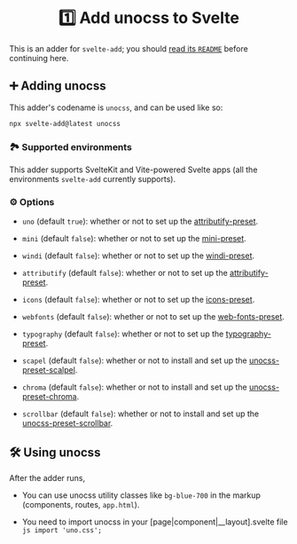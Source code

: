 <h1 align="center">1️⃣ Add unocss to Svelte</h1>

This is an adder for `svelte-add`; you should [read its `README`](https://github.com/svelte-add/svelte-add#readme) before continuing here.

## ➕ Adding unocss

This adder's codename is `unocss`, and can be used like so:

```sh
npx svelte-add@latest unocss
```

### 🏞 Supported environments

This adder supports SvelteKit and Vite-powered Svelte apps (all the environments `svelte-add` currently supports).

### ⚙️ Options

- `uno` (default `true`): whether or not to set up the [attributify-preset](https://github.com/unocss/unocss/tree/main/packages/preset-attributify).

- `mini` (default `false`): whether or not to set up the [mini-preset](https://github.com/unocss/unocss/tree/main/packages/preset-mini).

- `windi` (default `false`): whether or not to set up the [windi-preset](https://github.com/unocss/unocss/tree/main/packages/preset-windi).

- `attributify` (default `false`): whether or not to set up the [attributify-preset](https://github.com/unocss/unocss/tree/main/packages/preset-attributify).

- `icons` (default `false`): whether or not to set up the [icons-preset](https://github.com/unocss/unocss/tree/main/packages/preset-icons).

- `webfonts` (default `false`): whether or not to set up the [web-fonts-preset](https://github.com/unocss/unocss/tree/main/packages/preset-web-fonts).

- `typography` (default `false`): whether or not to set up the [typography-preset](https://github.com/unocss/unocss/tree/main/packages/preset-typography).

- `scapel` (default `false`): whether or not to install and set up the [unocss-preset-scalpel](https://github.com/macheteHot/unocss-preset-scalpel).

- `chroma` (default `false`): whether or not to install and set up the [unocss-preset-chroma](https://github.com/chu121su12/unocss-preset-chroma).

- `scrollbar` (default `false`): whether or not to install and set up the [unocss-preset-scrollbar](https://github.com/action-hong/unocss-preset-scrollbar).

## 🛠 Using unocss

After the adder runs,

- You can use unocss utility classes like `bg-blue-700` in the markup (components, routes, `app.html`).

- You need to import unocss in your [page|component|__layout].svelte file ```js import 'uno.css';```
